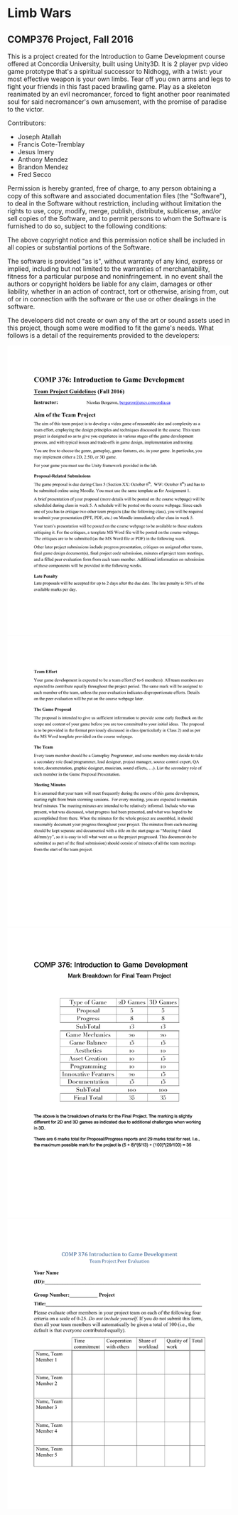# Limb Wars
## COMP376 Project, Fall 2016

This is a project created for the Introduction to Game Development course offered at Concordia University, built using Unity3D. It is 2 player pvp video game prototype that's a spiritual successor to Nidhogg, with a twist: your most effective weapon is your own limbs. Tear off you own arms and legs to fight your friends in this fast paced brawling game. Play as a skeleton reanimated by an evil necromancer, forced to fight another poor reanimated soul for said necromancer's own amusement, with the promise of paradise to the victor.

Contributors:
* Joseph Atallah
* Francis Cote-Tremblay
* Jesus Imery 
* Anthony Mendez 
* Brandon Mendez 
* Fred Secco

Permission is hereby granted, free of charge, to any person obtaining a copy of this software and associated documentation files (the "Software"), to deal in the Software without restriction, including without limitation the rights to use, copy, modify, merge, publish, distribute, sublicense, and/or sell copies of the Software, and to permit persons to whom the Software is furnished to do so, subject to the following conditions:  

The above copyright notice and this permission notice shall be included in all copies or substantial portions of the Software.  

The software is provided "as is", without warranty of any kind, express or implied, including but not limited to the warranties of merchantability, fitness for a particular purpose and noninfringement. in no event shall the authors or copyright holders be liable for any claim, damages or other liability, whether in an action of contract, tort or otherwise, arising from, out of or in connection with the software or the use or other dealings in the software.

The developers did not create or own any of the art or sound assets used in this project, though some were modified to fit the game's needs. What follows is a detail of the requirements provided to the developers:

![alt tag](https://github.com/Yisas/COMP376Project/blob/master/Guidelines_1.png)
![alt tag](https://github.com/Yisas/COMP376Project/blob/master/Guidelines_2.png)
![alt tag](https://github.com/Yisas/COMP376Project/blob/master/Guidelines_3.png)
![alt tag](https://github.com/Yisas/COMP376Project/blob/master/Guidelines_4.png)
